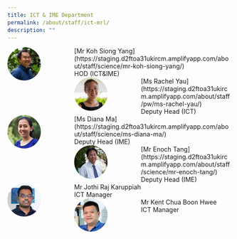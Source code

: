 ```yaml
---
title: ICT & IME Department
permalink: /about/staff/ict-mrl/
description: ""
---
```

<div>  
<div style="float: left">  
<img src="/images/Sci-Koh-Siong-Yang_s%20(2).jpg" 
    style="width:50%">
</div>  
<div></div>  
</div>	
[Mr Koh Siong Yang](https://staging.d2ftoa31ukircm.amplifyapp.com/about/staff/science/mr-koh-siong-yang/)
<br>
HOD (ICT&IME)

<div>  
<div style="float: left">  
<img src="/images/Sci-Rachel-Yau_s%20(1).jpg" 
    style="width:50%">
</div>  
<div></div>  
</div>	
[Ms Rachel Yau](https://staging.d2ftoa31ukircm.amplifyapp.com/about/staff/pw/ms-rachel-yau/)
<br>
Deputy Head (ICT)

<div>  
<div style="float: left">  
<img src="/images/Sci-Diana-Ma_s%20(1).jpg" 
    style="width:50%">
</div>  
<div></div>  
</div>	
[Ms Diana Ma](https://staging.d2ftoa31ukircm.amplifyapp.com/about/staff/science/ms-diana-ma/)
<br>
Deputy Head (IME)

<div>  
<div style="float: left">  
<img src="/images/Sci-Enoch-Tang_s%20(1).jpg" 
    style="width:50%">
</div>  
<div></div>  
</div>	
[Mr Enoch Tang](https://staging.d2ftoa31ukircm.amplifyapp.com/about/staff/science/mr-enoch-tang/)
<br>
Deputy Head (IME)

<div>  
<div style="float: left">  
<img src="/images/Jothi_s.jpg" 
    style="width:50%">
</div>  
<div></div>  
</div>	
Mr Jothi Raj Karuppiah
<br>
ICT Manager

<div>  
<div style="float: left">  
<img src="/images/kent_s.jpg" 
    style="width:50%">
</div>  
<div></div>  
</div>	
Mr Kent Chua Boon Hwee
<br>
ICT Manager